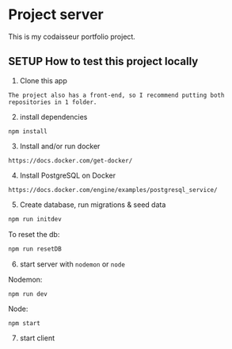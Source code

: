 # Project server

This is my codaisseur portfolio project.

## SETUP How to test this project locally

1. Clone this app

```
The project also has a front-end, so I recommend putting both repositories in 1 folder.
```

2. install dependencies

```
npm install
```

3. Install and/or run docker

```
https://docs.docker.com/get-docker/
```

4. Install PostgreSQL on Docker

```
https://docs.docker.com/engine/examples/postgresql_service/
```

5. Create database, run migrations & seed data

```bash
npm run initdev
```

To reset the db:

```bash
npm run resetDB
```

6. start server with `nodemon` or `node`

Nodemon:

```
npm run dev
```

Node:

```
npm start
```

7. start client
